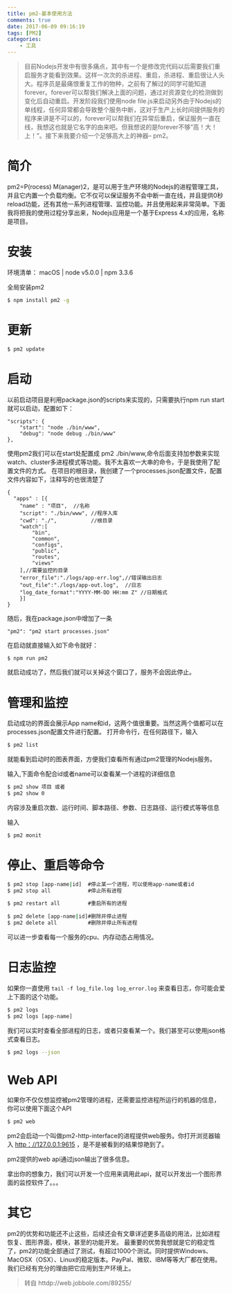 ```yaml
---
title: pm2-基本使用方法
comments: true
date: 2017-06-09 09:16:19
tags: [PM2]
categories:
    - 工具
---
```


> 目前Nodejs开发中有很多痛点，其中有一个是修改完代码以后需要我们重启服务才能看到效果。这样一次次的杀进程、重启，杀进程、重启很让人头大。程序员是最痛恨重复工作的物种，之前有了解过的同学可能知道forever。forever可以帮我们解决上面的问题，通过对资源变化的检测做到变化后自动重启。开发阶段我们使用node file.js来启动另外由于Nodejs的单线程，任何异常都会导致整个服务中断，这对于生产上长时间提供服务的程序来讲是不可以的，forever可以帮我们在异常后重启，保证服务一直在线，我想这也就是它名字的由来吧。但我想说的是forever不够“高！大！上！”。接下来我要介绍一个足够高大上的神器– pm2。

# 简介

pm2=P(rocess) M(anager)2，是可以用于生产环境的Nodejs的进程管理工具，并且它内置一个负载均衡。它不仅可以保证服务不会中断一直在线，并且提供0秒reload功能，还有其他一系列进程管理、监控功能。并且使用起来非常简单。下面我将把我的使用过程分享出来，Nodejs应用是一个基于Express 4.x的应用，名称是项目。

# 安装

环境清单：
macOS | node v5.0.0 | npm 3.3.6

全局安装pm2
``` bash
$ npm install pm2 -g
```

# 更新

``` bash
$ pm2 update
```

# 启动

以前启动项目是利用package.json的scripts来实现的，只需要执行npm run start就可以启动，配置如下：

```
"scripts": {
    "start": "node ./bin/www",
    "debug": "node debug ./bin/www" 
},
```

使用pm2我们可以在start处配置成 pm2 ./bin/www,命令后面支持加参数来实现watch、cluster多进程模式等功能。我不太喜欢一大串的命令，于是我使用了配置文件的方式。
在项目的根目录，我创建了一个processes.json配置文件，配置文件内容如下，注释写的也很清楚了
```
{
  "apps" : [{
    "name" : "项目",  //名称
    "script": "./bin/www", //程序入库
    "cwd": "./",           //根目录
    "watch":[
        "bin",
        "common",
        "configs",
        "public",
        "routes",
        "views"
    ],//需要监控的目录
    "error_file":"./logs/app-err.log",//错误输出日志
    "out_file":"./logs/app-out.log",  //日志
    "log_date_format":"YYYY-MM-DD HH:mm Z" //日期格式
    }]
}
```

随后，我在package.json中增加了一条

```
"pm2": "pm2 start processes.json"
```

在启动就直接输入如下命令就好：

``` bash
$ npm run pm2
```

就启动成功了，然后我们就可以关掉这个窗口了，服务不会因此停止。



# 管理和监控

启动成功的界面会展示App name和id，这两个值很重要。当然这两个值都可以在processes.json配置文件进行配置。
打开命令行，在任何路径下，输入

``` bash
$ pm2 list
```

就能看到启动时的图表界面，方便我们查看所有通过pm2管理的Nodejs服务。

输入,下面命令配合id或者name可以查看某一个进程的详细信息

``` bash
$ pm2 show 项目 或者
$ pm2 show 0
```

内容涉及重启次数、运行时间、脚本路径、参数、日志路径、运行模式等等信息

输入
``` bash
$ pm2 monit
```

# 停止、重启等命令

``` bash
$ pm2 stop [app-name|id]  #停止某一个进程，可以使用app-name或者id
$ pm2 stop all            #停止所有进程
 
$ pm2 restart all         #重启所有的进程
 
$ pm2 delete [app-name|id]#删除并停止进程
$ pm2 delete all          #删除并停止所有进程
```
可以进一步查看每一个服务的cpu、内存动态占用情况。



# 日志监控

如果你一直使用 `tail -f log_file.log log_error.log` 来查看日志，你可能会爱上下面的这个功能。
``` bash
$ pm2 logs
$ pm2 logs [app-name]
```

我们可以实时查看全部进程的日志，或者只查看某一个。我们甚至可以使用json格式查看日志。
``` bash
$ pm2 logs --json
```

# Web API

如果你不仅仅想监控被pm2管理的进程，还需要监控进程所运行的机器的信息，你可以使用下面这个API
``` bash
$ pm2 web
```

pm2会启动一个叫做pm2-http-interface的进程提供web服务。你打开浏览器输入 [http：//127.0.0.1:9615](http：//127.0.0.1:9615) ，是不是被看到的结果惊艳到了。



pm2提供的web api通过json输出了很多信息。



拿出你的想象力，我们可以开发一个应用来调用此api，就可以开发出一个图形界面的监控软件了。。。

# 其它

pm2的优势和功能还不止这些，后续还会有文章详述更多高级的用法，比如进程恢复、图形界面，模块，甚至的功能开发。
最重要的优势我想就是它的稳定性了，pm2的功能全部通过了测试，有超过1000个测试。同时提供Windows、MacOSX（OSX）、Linux的稳定版本。PayPal、微软、IBM等等大厂都在使用。我们已经有充分的理由把它应用到生产环境上。

> 转自 httdp://web.jobbole.com/89255/